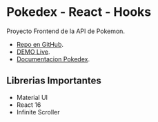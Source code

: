 # Pokedex - React - Hooks

Proyecto Frontend de la API de Pokemon.

- [Repo en GitHub](https://github.com/NelsonJPG/pokedex-react).
- [DEMO Live](https://pokedex-react-nelson.netlify.app/).
- [Documentacion Pokedex](https://pokeapi.co/docs/v2).


## Librerias Importantes
- Material UI
- React 16
- Infinite Scroller